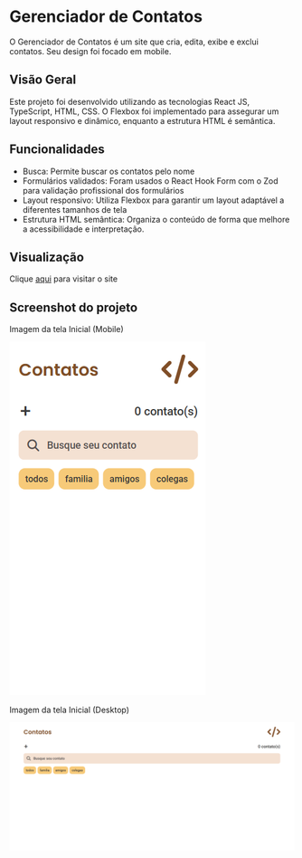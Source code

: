# Gerenciador de Contatos
O Gerenciador de Contatos é um site que cria, edita, exibe e exclui contatos. Seu design foi focado em mobile.

## Visão Geral
Este projeto foi desenvolvido utilizando as tecnologias React JS, TypeScript, HTML, CSS. O Flexbox foi implementado para assegurar um layout responsivo e dinâmico, enquanto a estrutura HTML é semântica.


## Funcionalidades
- Busca: Permite buscar os contatos pelo nome
- Formulários validados: Foram usados o React Hook Form com o Zod para validação profissional dos formulários
- Layout responsivo: Utiliza Flexbox para garantir um layout adaptável a diferentes tamanhos de tela
- Estrutura HTML semântica: Organiza o conteúdo de forma que melhore a acessibilidade e interpretação.

## Visualização
Clique [aqui](https://gerenciador-de-contatos-theta.vercel.app/)  para visitar o site

## Screenshot do projeto
Imagem da tela Inicial (Mobile)

![CoinWatch Screen Image](/src/assets/screenshotMobile.png)

Imagem da tela Inicial (Desktop)

![CoinWatch Screen Image](/src/assets/screenshotDesktop.png)
